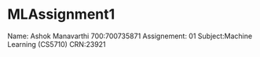 # MLAssignment1
Name: Ashok Manavarthi
700:700735871
Assignement: 01
Subject:Machine Learning (CS5710)
CRN:23921
